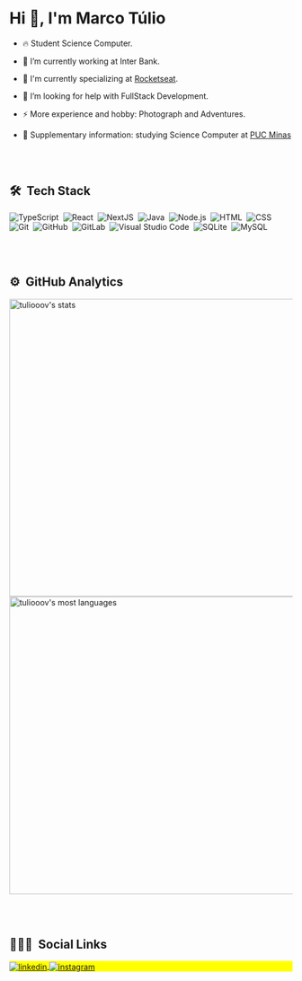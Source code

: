 

<h1 align="left">Hi 👋, I'm Marco Túlio</h1>

- 🔥 Student Science Computer.

- 🔭 I’m currently working at Inter Bank.

- 🌱 I'm currently specializing at [Rocketseat](https://github.com/Rocketseat).

- 🤔 I’m looking for help with FullStack Development.

- ⚡ More experience and hobby: Photograph and Adventures.

- 💬 Supplementary information: studying Science Computer at [PUC Minas](https://estacio.br/)

<br><br>

## 🛠 &nbsp;Tech Stack

![TypeScript](https://img.shields.io/badge/-TypeScript-05122A?style=flat&logo=typescript)&nbsp;
![React](https://img.shields.io/badge/-React-05122A?style=flat&logo=react)&nbsp;
![NextJS](https://img.shields.io/badge/-NextJS-05122A?style=flat&logo=next.js)&nbsp;
![Java](https://img.shields.io/badge/-Java-05122A?style=flat&logo=java)&nbsp;
![Node.js](https://img.shields.io/badge/-Node.js-05122A?style=flat&logo=node.js)&nbsp;
![HTML](https://img.shields.io/badge/-HTML-05122A?style=flat&logo=HTML5)&nbsp;
![CSS](https://img.shields.io/badge/-CSS-05122A?style=flat&logo=CSS3&logoColor=1572B6)&nbsp;
![Git](https://img.shields.io/badge/-Git-05122A?style=flat&logo=git)&nbsp;
![GitHub](https://img.shields.io/badge/-GitHub-05122A?style=flat&logo=github)&nbsp;
![GitLab](https://img.shields.io/badge/-GitLab-05122A?style=flat&logo=gitlab)&nbsp;
![Visual Studio Code](https://img.shields.io/badge/-Visual%20Studio%20Code-05122A?style=flat&logo=visual-studio-code&logoColor=007ACC)&nbsp;
![SQLite](https://img.shields.io/badge/-SQLite-05122A?style=flat&logo=sqlite)&nbsp;
![MySQL](https://img.shields.io/badge/-MySQL-05122A?style=flat&logo=mysql)&nbsp;

<br><br>

## ⚙️ &nbsp;GitHub Analytics

<p align="left">
<img width="530em" src="https://github-readme-stats.vercel.app/api?username=tuliooov&show_icons=true&theme=vision-friendly-dark" alt="tuliooov's stats"/>
<img width="530em" src="https://github-readme-stats.vercel.app/api/top-langs/?username=tuliooov&layout=compact&theme=vision-friendly-dark" alt="tuliooov's most languages"/>
</p>

<br><br>

## 👨🏽‍🦲 &nbsp;Social Links

<p align="left" style="background:yellow">
<a href="https://linkedin.com/in/marcotuliovaleriano" target="_blank">
  <img align="center" src="https://img.shields.io/badge/-_marcovaleriano-05122A?style=flat&logo=linkedin" alt="linkedin"/>
</a>
<a href="https://www.instagram.com/marcotuliovaleriano/" target="_blank">
 <img align="center" src="https://img.shields.io/badge/-_marcovaleriano-05122A?style=flat&logo=instagram" alt="instagram"/>
</a>
</p>


<!--
**VictorOliveira2k/VictorOliveira2k** is a ✨ _special_ ✨ repository because its `README.md` (this file) appears on your GitHub profile.

Here are some ideas to get you started:

- 🔭 I’m currently working on ...
- 🌱 I’m currently learning ...
- 👯 I’m looking to collaborate on ...
- 🤔 I’m looking for help with ...
- 💬 Ask me about ...
- 📫 How to reach me: ...
- 😄 Pronouns: ...
- ⚡ Fun fact: ...
-->
